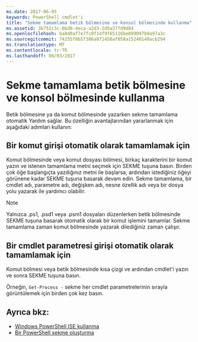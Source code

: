 ```yaml
---
ms.date: 2017-06-05
keywords: PowerShell cmdlet'i
title: "Sekme tamamlama betik bölmesine ve konsol bölmesinde kullanma"
ms.assetid: 3b752c3c-0bd0-4eca-a2d3-2d5a37fd9d84
ms.openlocfilehash: ba8d0af7e7fc0f1df9f65116be899097b0a97a3c
ms.sourcegitcommit: 74255f0b5f386a072458af058a15240140acb294
ms.translationtype: MT
ms.contentlocale: tr-TR
ms.lasthandoff: 08/03/2017
---
```

# <a name="how-to-use-tab-completion-in-the-script-pane-and-console-pane"></a>Sekme tamamlama betik bölmesine ve konsol bölmesinde kullanma
Betik bölmesine ya da komut bölmesinde yazarken sekme tamamlama otomatik Yardım sağlar. Bu özelliğin avantajlarından yararlanmak için aşağıdaki adımları kullanın:

## <a name="to-automatically-complete-a-command-entry"></a>Bir komut girişi otomatik olarak tamamlamak için
Komut bölmesinde veya komut dosyası bölmesi, birkaç karakterini bir komut yazın ve istenen tamamlama metni seçmek için SEKME tuşuna basın. Birden çok öğe başlangıçta yazdığınız metni ile başlarsa, ardından istediğiniz öğeyi görünene kadar SEKME tuşuna basarak devam edin. Sekme tamamlama, bir cmdlet adı, parametre adı, değişken adı, nesne özellik adı veya bir dosya yolu yazarak ile yardımcı olabilir.

> [!NOTE]
> Yalnızca .ps1, .psd1 veya .psm1 dosyaları düzenlerken betik bölmesinde SEKME tuşuna basarak otomatik olarak bir komut işlemini tamamlar. Sekme tamamlama zaman komut bölmesinde yazarak dilediğiniz zaman çalışır.

## <a name="to-automatically-complete-a-cmdlet-parameter-entry"></a>Bir cmdlet parametresi girişi otomatik olarak tamamlamak için
Komut bölmesi veya betik bölmesinde kısa çizgi ve ardından cmdlet'i yazın ve sonra SEKME tuşuna basın.

Örneğin, `Get-Process -` sekme her cmdlet parametrelerinin sırayla görüntülemek için birden çok kez basın.

## <a name="see-also"></a>Ayrıca bkz:
- [Windows PowerShell ISE kullanma](using-the-windows-powershell-ise.md)
- [Bir PowerShell sekme oluşturma](How-to-Create-a-PowerShell-Tab-in-Windows-PowerShell-ISE.md)


